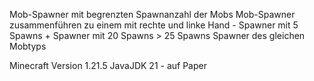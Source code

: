 Mob-Spawner mit begrenzten Spawnanzahl der Mobs
Mob-Spawner zusammenführen zu einem mit rechte und linke Hand - Spawner mit 5 Spawns + Spawner mit 20 Spawns > 25 Spawns Spawner des gleichen Mobtyps

Minecraft Version 1.21.5
JavaJDK 21 - auf Paper
